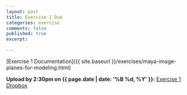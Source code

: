 ```yaml
---
layout: post
title: Exercise 1 Due
categories: exercise
comments: false
published: true
excerpt:

---
```


[Exercise 1 Documentation]({{ site.baseurl }}/exercises/maya-image-planes-for-modeling.html)

**Upload by 2:30pm on {{ page.date | date: '%B %d, %Y' }}:** [Exercise 1 Dropbox](https://psu.box.com/signup/collablink/d_6058054237/11de68ae6b680c)